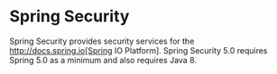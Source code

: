 # Spring Security

Spring Security provides security services for the http://docs.spring.io[Spring IO Platform]. Spring Security 5.0 requires Spring 5.0 as
a minimum and also requires Java 8.
